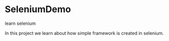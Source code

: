 # SeleniumDemo
learn selenium

In this project we learn about how simple framework is created in selenium.
